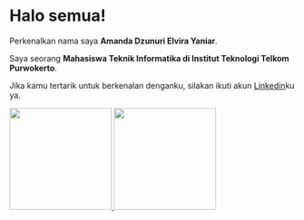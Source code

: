 # Halo semua! 

Perkenalkan nama saya **Amanda Dzunuri Elvira Yaniar**.

Saya seorang **Mahasiswa Teknik Informatika di Institut Teknologi Telkom Purwokerto**.

Jika kamu tertarik untuk berkenalan denganku, silakan ikuti akun [Linkedin](https://www.linkedin.com/in/amandadzunuri/)ku ya.

<p align="left">
<a href="https://github.com/amandadzunuri">
  <img height="180em" src="https://github-readme-stats-eight-theta.vercel.app/api?username=amandadzunuri&show_icons=true&theme=algolia&include_all_commits=true&count_private=true"/>
  <img height="180em" src="https://github-readme-stats-eight-theta.vercel.app/api/top-langs/?username=amandadzunuri&layout=compact&langs_count=8&theme=algolia"/>
</a>
</p>
